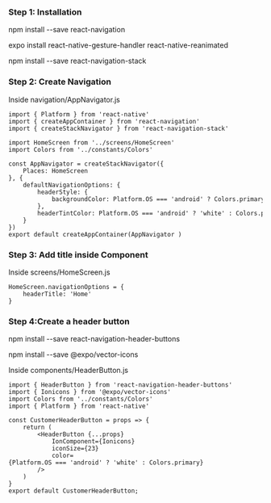 ### Step 1: Installation

npm install --save react-navigation

expo install react-native-gesture-handler react-native-reanimated

npm install --save react-navigation-stack


### Step 2: Create Navigation

Inside navigation/AppNavigator.js

```
import { Platform } from 'react-native'
import { createAppContainer } from 'react-navigation'
import { createStackNavigator } from 'react-navigation-stack'

import HomeScreen from '../screens/HomeScreen'
import Colors from '../constants/Colors'

const AppNavigator = createStackNavigator({
    Places: HomeScreen
}, {
    defaultNavigationOptions: {
        headerStyle: {
            backgroundColor: Platform.OS === 'android' ? Colors.primaryColor : ''
        },
        headerTintColor: Platform.OS === 'android' ? 'white' : Colors.primaryColor
    }
})
export default createAppContainer(AppNavigator )
```


### Step 3: Add title inside Component

Inside screens/HomeScreen.js

```
HomeScreen.navigationOptions = {
    headerTitle: 'Home'
}
```


### Step 4:Create a header button

npm install --save react-navigation-header-buttons

npm install --save @expo/vector-icons


Inside components/HeaderButton.js

```
import { HeaderButton } from 'react-navigation-header-buttons'
import { Ionicons } from '@expo/vector-icons'
import Colors from '../constants/Colors'
import { Platform } from 'react-native'

const CustomerHeaderButton = props => {
    return (
        <HeaderButton {...props}
            IonComponent={Ionicons}
            iconSize={23}
            color={Platform.OS === 'android' ? 'white' : Colors.primary}
        />
    )
}
export default CustomerHeaderButton;
```


